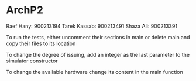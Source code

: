 # ArchP2
Raef Hany: 900213194
Tarek Kassab: 900213491
Shaza Ali: 900213391

To run the tests, either uncomment their sections in main or delete main and copy their files to its location

To change the degree of issuing, add an integer as the last parameter to the simulator constructor

To change the available hardware change its content in the main function